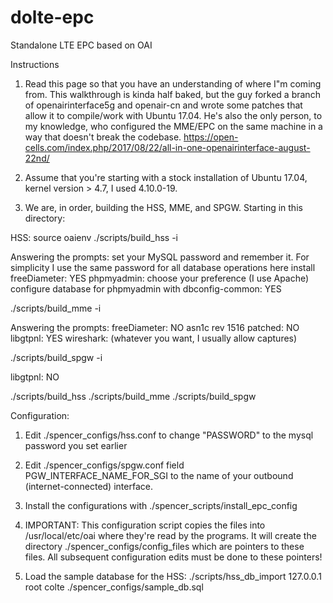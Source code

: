 # dolte-epc
Standalone LTE EPC based on OAI

Instructions

1) Read this page so that you have an understanding of where I"m coming from. This walkthrough is kinda half baked, but the guy forked a branch of openairinterface5g and openair-cn and wrote some patches that allow it to compile/work with Ubuntu 17.04. He's also the only person, to my knowledge, who configured the MME/EPC on the same machine in a way that doesn't break the codebase.
https://open-cells.com/index.php/2017/08/22/all-in-one-openairinterface-august-22nd/

2) Assume that you're starting with a stock installation of Ubuntu 17.04, kernel version > 4.7, I used 4.10.0-19.

3) We are, in order, building the HSS, MME, and SPGW. Starting in this directory:

HSS:
source oaienv
./scripts/build_hss -i

Answering the prompts:
set your MySQL password and remember it. For simplicity I use the same password for all database operations here
install freeDiameter: YES
phpmyadmin: choose your preference (I use Apache)
configure database for phpmyadmin with dbconfig-common: YES

./scripts/build_mme -i

Answering the prompts:
freeDiameter: NO
asn1c rev 1516 patched: NO
libgtpnl: YES
wireshark: (whatever you want, I usually allow captures)

./scripts/build_spgw -i

libgtpnl: NO

./scripts/build_hss
./scripts/build_mme
./scripts/build_spgw

Configuration:
1) Edit ./spencer_configs/hss.conf to change "PASSWORD" to the mysql password you set earlier

2) Edit ./spencer_configs/spgw.conf field PGW_INTERFACE_NAME_FOR_SGI to the name of your outbound (internet-connected) interface.

3) Install the configurations with ./spencer_scripts/install_epc_config

4) IMPORTANT: This configuration script copies the files into /usr/local/etc/oai where they're read by the programs. It will create the directory ./spencer_configs/config_files which are pointers to these files. All subsequent configuration edits must be done to these pointers!

5) Load the sample database for the HSS:
./scripts/hss_db_import 127.0.0.1 root <PASSWORD> colte ./spencer_configs/sample_db.sql
